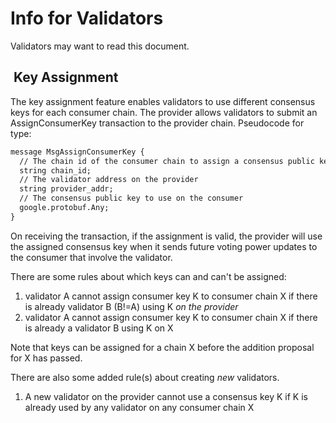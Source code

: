 # Info for Validators

Validators may want to read this document.

##  Key Assignment

The key assignment feature enables validators to use different consensus keys for each consumer chain. The provider allows validators to submit an AssignConsumerKey transaction to the provider chain. Pseudocode for type:

```txt
message MsgAssignConsumerKey {
  // The chain id of the consumer chain to assign a consensus public key to
  string chain_id;
  // The validator address on the provider
  string provider_addr;
  // The consensus public key to use on the consumer
  google.protobuf.Any;
}
```

On receiving the transaction, if the assignment is valid, the provider will use the assigned consensus key when it sends future voting power updates to the consumer that involve the validator.

There are some rules about which keys can and can't be assigned:

1. validator A cannot assign consumer key K to consumer chain X if there is already validator B (B!=A) using K _on the provider_
2. validator A cannot assign consumer key K to consumer chain X if there is already a validator B using K on X

Note that keys can be assigned for a chain X before the addition proposal for X has passed.

There are also some added rule(s) about creating _new_ validators.

1. A new validator on the provider cannot use a consensus key K if K is already used by any validator on any consumer chain X
